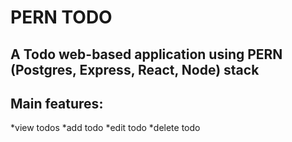 # PERN TODO

## A Todo web-based application using PERN (Postgres, Express, React, Node) stack

## Main features:
*view todos
*add todo
*edit todo
*delete todo